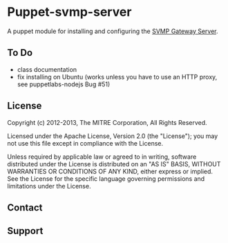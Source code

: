 Puppet-svmp-server
===

A puppet module for installing and configuring the [SVMP Gateway Server](https://github.com/SVMP/svmp-server).

To Do
---

* class documentation
* fix installing on Ubuntu (works unless you have to use an HTTP proxy, see puppetlabs-nodejs Bug #51)

License
---

Copyright (c) 2012-2013, The MITRE Corporation, All Rights Reserved.

Licensed under the Apache License, Version 2.0 (the "License");
you may not use this file except in compliance with the License.

Unless required by applicable law or agreed to in writing, software
distributed under the License is distributed on an "AS IS" BASIS,
WITHOUT WARRANTIES OR CONDITIONS OF ANY KIND, either express or implied.
See the License for the specific language governing permissions and
limitations under the License.

Contact
---


Support
---
